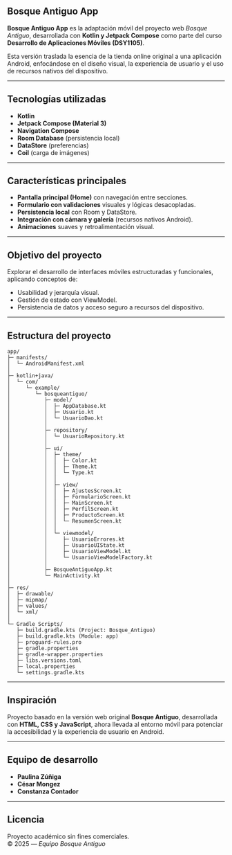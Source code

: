 ## Bosque Antiguo App

**Bosque Antiguo App** es la adaptación móvil del proyecto web *Bosque Antiguo*, desarrollada con **Kotlin y Jetpack Compose** como parte del curso **Desarrollo de Aplicaciones Móviles (DSY1105)**.

Esta versión traslada la esencia de la tienda online original a una aplicación Android, enfocándose en el diseño visual, la experiencia de usuario y el uso de recursos nativos del dispositivo.

---
## Tecnologías utilizadas

- **Kotlin**  
- **Jetpack Compose (Material 3)**  
- **Navigation Compose**  
- **Room Database** (persistencia local)  
- **DataStore** (preferencias)  
- **Coil** (carga de imágenes)  

---

## Características principales

-  **Pantalla principal (Home)** con navegación entre secciones.  
-  **Formulario con validaciones** visuales y lógicas desacopladas.  
-  **Persistencia local** con Room y DataStore.  
-  **Integración con cámara y galería** (recursos nativos Android).  
-  **Animaciones** suaves y retroalimentación visual.  

---
## Objetivo del proyecto

Explorar el desarrollo de interfaces móviles estructuradas y funcionales, aplicando conceptos de:
- Usabilidad y jerarquía visual.  
- Gestión de estado con ViewModel.  
- Persistencia de datos y acceso seguro a recursos del dispositivo.  

---
## Estructura del proyecto
```plaintext
app/
├─ manifests/
│  └─ AndroidManifest.xml
│
├─ kotlin+java/
│  └─ com/
│     └─ example/
│        └─ bosqueantiguo/
│           ├─ model/
│           │  ├─ AppDatabase.kt
│           │  ├─ Usuario.kt
│           │  └─ UsuarioDao.kt
│           │
│           ├─ repository/
│           │  └─ UsuarioRepository.kt
│           │
│           ├─ ui/
│           │  ├─ theme/
│           │  │  ├─ Color.kt
│           │  │  ├─ Theme.kt
│           │  │  └─ Type.kt
│           │  │
│           │  ├─ view/
│           │  │  ├─ AjustesScreen.kt
│           │  │  ├─ FormularioScreen.kt
│           │  │  ├─ MainScreen.kt
│           │  │  ├─ PerfilScreen.kt
│           │  │  ├─ ProductoScreen.kt
│           │  │  └─ ResumenScreen.kt
│           │  │
│           │  └─ viewmodel/
│           │     ├─ UsuarioErrores.kt
│           │     ├─ UsuarioUIState.kt
│           │     ├─ UsuarioViewModel.kt
│           │     └─ UsuarioViewModelFactory.kt
│           │
│           ├─ BosqueAntiguoApp.kt
│           └─ MainActivity.kt
│
├─ res/
│  ├─ drawable/
│  ├─ mipmap/
│  ├─ values/
│  └─ xml/
│
└─ Gradle Scripts/
   ├─ build.gradle.kts (Project: Bosque_Antiguo)
   ├─ build.gradle.kts (Module: app)
   ├─ proguard-rules.pro
   ├─ gradle.properties
   ├─ gradle-wrapper.properties
   ├─ libs.versions.toml
   ├─ local.properties
   └─ settings.gradle.kts
```
---

## Inspiración

Proyecto basado en la versión web original **Bosque Antiguo**, desarrollada con **HTML, CSS y JavaScript**, ahora llevada al entorno móvil para potenciar la accesibilidad y la experiencia de usuario en Android.

---
## Equipo de desarrollo

- **Paulina Zúñiga** 
- **César Mongez** 
- **Constanza Contador** 

---

## Licencia

Proyecto académico sin fines comerciales.  
© 2025 — *Equipo Bosque Antiguo*
